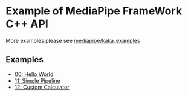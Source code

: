 # Example of MediaPipe FrameWork C++ API

More examples please see [mediapipe/kaka_examples](https://github.com/kaka-lin/mediapipe/tree/kaka/mediapipe/kaka_examples)

## Examples

- [00: Hello World](./00_hello_world/00_hello_world.md)
- [11: Simple Pipeline](./11_simple_pipeline/11_simple_pipeline.md)
- [12: Custom Calculator](./12_custom_calculator/12_custom_calculator.md)
